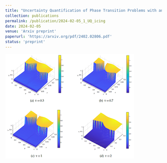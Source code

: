 ```yaml
---
title: "Uncertainty Quantification of Phase Transition Problems with an Injection Boundary"
collection: publications
permalink: /publication/2024-02-05_1_UQ_icing
date: 2024-02-05
venue: 'Arxiv preprint'
paperurl: 'https://arxiv.org/pdf/2402.02806.pdf'
status: 'preprint'
---
```


![fig](UQicing.png)

